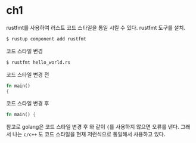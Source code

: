 # ch1
rustfmt를 사용하여 러스트 코드 스타일을 통일 시킬 수 있다.
rustfmt 도구를 설치.
```bash
$ rustup component add rustfmt
```
코드 스타일 변경
```bash
$ rustfmt hello_world.rs
```
코드 스타일 변경 전
```rs
fn main()
{
```
코드 스타일 변경 후
```rs
fn main() {
```
참고로 golang은 코드 스타일 변경 후 와 같이 `{`를 사용하지 않으면 오류를 낸다. 그래서 나는 `c/c++` 도 코드 스타일을 현재 저런식으로 통일해서 사용하고 있다.